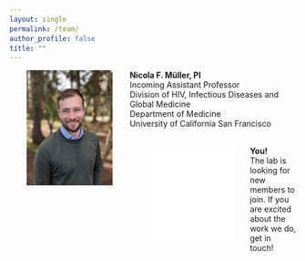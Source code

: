 ```yaml
---
layout: single
permalink: /team/
author_profile: false
title: ""
---
```


<a href="/team/NicolaMueller">
<img src="/assets/images/Nicola.jpeg" width="30%" title="Nicola F. Müller, PI" align="left" hspace="30">
</a>

__Nicola F. Müller, PI__<br/>
Incoming Assistant Professor<br/>
Division of HIV, Infectious Diseases and Global Medicine<br/>
Department of Medicine
<br/>
University of California San Francisco
<br/><br/>


<a href="/join/">
<img src="/assets/images/blank.png" width="30%" align="left" hspace="30">
</a>


__You!__<br/>
The lab is looking for new members to join. If you are excited about the work we do, get in touch!<br/><br/>
